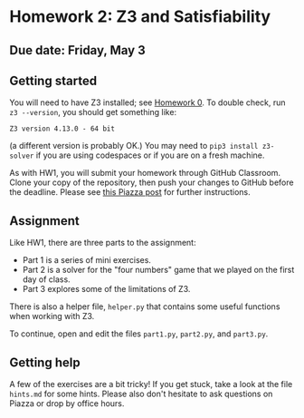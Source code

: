 # Homework 2: Z3 and Satisfiability

## Due date: Friday, May 3

## Getting started

You will need to have Z3 installed; see [Homework 0](https://github.com/DavisPL-Teaching/189c-hw0).
To double check, run `z3 --version`, you should get something like:
```
Z3 version 4.13.0 - 64 bit
```
(a different version is probably OK.)
You may need to `pip3 install z3-solver` if you are
using codespaces or if you are on a fresh machine.

As with HW1, you will submit your homework through GitHub Classroom. Clone your copy of the repository, then push your changes to GitHub before the deadline.
Please see [this Piazza post](https://piazza.com/class/lt90i40zrot3ue/post/48) for further instructions.

## Assignment

Like HW1, there are three parts to the assignment:
- Part 1 is a series of mini exercises.
- Part 2 is a solver for the "four numbers" game that we
played on the first day of class.
- Part 3 explores some of the limitations of Z3.

There is also a helper file, `helper.py` that contains some useful
functions when working with Z3.

To continue, open and edit the files `part1.py`, `part2.py`, and `part3.py`.

## Getting help

A few of the exercises are a bit tricky!
If you get stuck, take a look at the file `hints.md` for some hints.
Please also don't hesitate to ask questions on Piazza or drop by
office hours.
